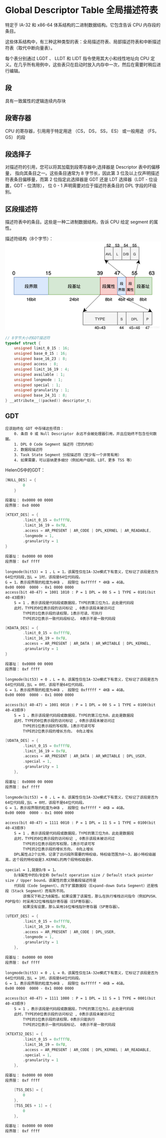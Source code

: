# Global Descriptor Table  全局描述符表
特定于 IA-32 和 x86-64 体系结构的二进制数据结构。它包含告诉 CPU 内存段的条目。

这些体系结构中，有三种这种类型的表：全局描述符表、局部描述符表和中断描述符表（取代中断向量表）。

每个表分别通过 LGDT 、 LLDT 和 LIDT 指令使用其大小和线性地址向 CPU 定义。在几乎所有用例中，这些表只在启动时放入内存中一次，然后在需要时稍后进行编辑。

## 段
具有一致属性的逻辑连续内存块

## 段寄存器
CPU 的寄存器，引用用于特定用途 （CS， DS， SS， ES） 或一般用途 （FS， GS） 的段

## 段选择子
对描述符的引用，您可以将其加载到段寄存器中;选择器是 Descriptor 表中的偏移量，
指向其条目之一。这些条目通常为 8 字节长，因此第 3 位及以上仅声明描述符表条目偏移量，而第 2 位指定此选择器是 GDT 还是 LDT 选择器（LDT - 位设置，GDT - 位清除），
位 0 - 1 声明需要对应于描述符表条目的 DPL 字段的环级别。

## 区段描述符
描述符表中的条目。这些是一种二进制数据结构，告诉 CPU 给定 segment 的属性。

描述符结构（8个字节）：
    ![GDT_DES.png](GDT_DES.png)

```c
// 8字节大小的GDT描述符
typedef struct {
	unsigned limit_0_15 : 16;
	unsigned base_0_15 : 16;
	unsigned base_16_23 : 8;
	unsigned access : 8;
	unsigned limit_16_19 : 4;
	unsigned available : 1;
	unsigned longmode : 1;
	unsigned special : 1;
	unsigned granularity : 1;
	unsigned base_24_31 : 8;
} __attribute__((packed)) descriptor_t;
```


## GDT
    应该始终在 GDT 中存储这些项目：
        0. 条目 0 或 Null Descriptor 永远不会被处理器引用，并且应始终不包含任何数据。
        1. DPL 0 Code Segment 描述符（您的内核）
        2. 数据段描述符
        3. Task State Segment 分段描述符（至少有一个非常有用）
        4. 如果需要，可以容纳更多细分（例如用户级别、LDT、更多 TSS 等）

HelenOS中的GDT：
```c
[NULL_DES] = {
        0
    }    
```
    段基址： 0x0000 00 0000 
    段界限： 0x0 0000

```c
[KTEXT_DES] = {
		.limit_0_15 = 0xffffU,
		.limit_16_19 = 0xfU,
		.access = AR_PRESENT | AR_CODE | DPL_KERNEL | AR_READABLE,
		.longmode = 1,
		.granularity = 1
}
```
    段基址： 0x0000 00 0000
    段界限： 0xf ffff

    longmode(bit53) = 1 ，L = 1，该属性仅在IA-32e模式下有意义，它标记了该段是否为64位代码段,当L = 1时，该段是64位代码段。
    G = 1，表示段界限的粒度为4KB ， 段限位 0xfffff * 4KB = 4GB。
    0x00 0000  0000 - 0x1 0000 0000
    access(bit 40-47) = 1001 1010 : P = 1 DPL = 00 S = 1 TYPE = 0101(bit 40-43顺序)
        S = 1 ，表示该段是代码段或数据段，TYPE的第三位为1，此处是代码段
        此时，TYPE的0位表示段的访问标记 , 0表示该段未被访问过
            TYPE的1位表示段的读权限，1表示可读、可执行
            TYPE的2位表示一致代码段标记， 0表示不是一致代码段
    
```c
[KDATA_DES] = {
		.limit_0_15 = 0xffffU,
		.limit_16_19 = 0xfU,
		.access = AR_PRESENT | AR_DATA | AR_WRITABLE | DPL_KERNEL,
		.granularity = 1
}
```
    段基址： 0x0000 00 0000
    段界限： 0xf ffff
    
    longmode(bit53) = 0 ，L = 0，该属性仅在IA-32e模式下有意义，它标记了该段是否为64位代码段,当L = 0时，该段不是64位代码段。
    G = 1，表示段界限的粒度为4KB ， 段限位 0xfffff * 4KB = 4GB。
    0x00 0000  0000 - 0x1 0000 0000

    access(bit 40-47) = 1001 0010 : P = 1 DPL = 00 S = 1 TYPE = 0100(bit 40-43顺序) 
        S = 1 ，表示该段是代码段或数据段，TYPE的第三位为0，此处是数据段
        此时，TYPE的0位表示段的访问标记 , 0表示该段未被访问过
            TYPE的1位表示段的写权限，1表示可读可写
            TYPE的2位表示段的增长方向， 0向上增长


```c
[UDATA_DES] = {
		.limit_0_15 = 0xffffU,
		.limit_16_19 = 0xfU,
		.access = AR_PRESENT | AR_DATA | AR_WRITABLE | DPL_USER,
		.special = 1,
		.granularity = 1
	},
```
    段基址： 0x0000 00 0000
    段界限： 0xf ffff

    longmode(bit53) = 0 ，L = 0，该属性仅在IA-32e模式下有意义，它标记了该段是否为64位代码段,当L = 0时，该段不是64位代码段。
    G = 1，表示段界限的粒度为4KB ， 段限位 0xfffff * 4KB = 4GB。
    0x00 0000  0000 - 0x1 0000 0000

    access(bit 40-47) = 1111 0010 : P = 1 DPL = 11 S = 1 TYPE = 0100(bit 40-43顺序) 
        S = 1 ，表示该段是代码段或数据段，TYPE的第三位为0，此处是数据段
        此时，TYPE的0位表示段的访问标记 , 0表示该段未被访问过
            TYPE的1位表示段的写权限，1表示可读可写
            TYPE的2位表示段的增长方向， 0向上增长
        DPL属性占2个比特，记录了访问段所需要的特权级，特权级范围为0～3，越小特权级越高，这个段的特权级是3.KERNEL的两个段特权级是0.

    special = 1,就是D/B = 1。
        D/B属性中的D/B全称 Default operation size / Default stack pointer size / Upper bound。该属性的意义随着段描述符是
        代码段（Code Segment）、向下扩展数据段（Expand-down Data Segment）还是栈段（Stack Segment）而有所不同。
            该情况下称之为B属性。如果设置了该属性，那么在执行堆栈访问指令（例如PUSH、POP指令）时采用32位堆栈指针寄存器（ESP寄存器），
            如果没有设置，那么采用16位堆栈指针寄存器（SP寄存器）。

```c
[UTEXT_DES] = {
		.limit_0_15 = 0xffffU,
		.limit_16_19 = 0xfU,
		.access = AR_PRESENT | AR_CODE | DPL_USER,
		.longmode = 1,
		.granularity = 1
	},
```
    段基址： 0x0000 00 0000
    段界限： 0xf ffff

    longmode(bit53) = 0 ，L = 0，该属性仅在IA-32e模式下有意义，它标记了该段是否为64位代码段,当L = 1时，该段是64位代码段。
    G = 1，表示段界限的粒度为4KB ， 段限位 0xfffff * 4KB = 4GB。
    0x00 0000  0000 - 0x1 0000 0000

    access(bit 40-47) = 1111 1000 : P = 1 DPL = 11 S = 1 TYPE = 0001(bit 40-43顺序) 
        S = 1 ，表示该段是代码段或数据段，TYPE的第三位为1，此处是代码段
        此时，TYPE的0位表示段的访问标记 , 0表示该段未被访问过
            TYPE的1位表示段的读权限，0表示只能执行
            TYPE的2位表示一致代码段标记， 0表示不是一致代码段
```c
[KTEXT32_DES] = {
		.limit_0_15 = 0xffffU,
		.limit_16_19 = 0xfU,
		.access = AR_PRESENT | AR_CODE | DPL_KERNEL | AR_READABLE,
		.special = 1,
		.granularity = 1
	},
```
    段基址： 0x0000 00 0000
    段界限： 0xf ffff


```c
    [TSS_DES] = {
		0
	},
	[TSS_DES + 1] = {
		0
	},
```
    段基址： 0x0000 00 0000
    段界限： 0xf ffff